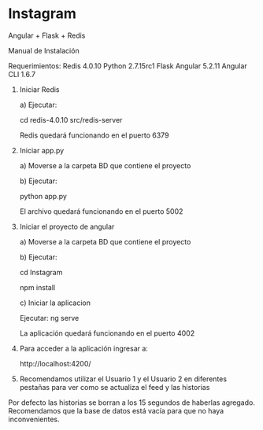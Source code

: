 # Instagram
Angular + Flask + Redis

Manual de Instalación

Requerimientos: 
Redis 4.0.10 
Python 2.7.15rc1 
Flask
Angular 5.2.11 
Angular CLI 1.6.7

1) Iniciar Redis

    a) Ejecutar:
  
    cd redis-4.0.10 src/redis-server
    
    Redis quedará funcionando en el puerto 6379


2) Iniciar app.py

    a) Moverse a la carpeta BD que contiene el proyecto
    
    b) Ejecutar:
    
    python app.py
    
    El archivo quedará funcionando en el puerto 5002


3) Iniciar el proyecto de angular

    a) Moverse a la carpeta BD que contiene el proyecto
  
    b) Ejecutar:
  
      cd Instagram
    
      npm install


    c) Iniciar la aplicacion

    Ejecutar: ng serve
  
    La aplicación quedará funcionando en el puerto 4002
    

4) Para acceder a la aplicación ingresar a:

    http://localhost:4200/

5) Recomendamos utilizar el Usuario 1 y el Usuario 2 en diferentes pestañas para ver como se actualiza el feed y las historias


Por defecto las historias se borran a los 15 segundos de haberlas agregado.
Recomendamos que la base de datos está vacía para que no haya inconvenientes.
